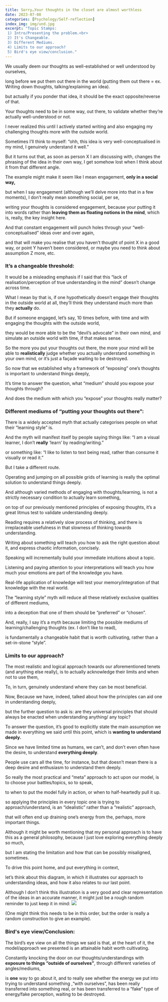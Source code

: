 ```yaml
---
title: Sorry…Your thoughts in the closet are almost worthless
date: 2023-07-08 
categories: [Psychology/Self-reflection]
index_img: img/und.jpg
excerpt: "Topic Stamps:
 1) Intro/Presenting the problem.<br>
 2) It's Changeable.
 3) Different Mediums.
 4) Limits to our approach?
 5) Bird's eye view/conclusion."
---
```


We usually deem our thoughts as well-established or well understood by ourselves, 

long before we put them out there in the world (putting them out there = ex. Writing down thoughts, talking/explaining an idea).

but actually if you ponder that idea, it should be the exact opposite/reverse of that.

Your thoughts need to be in some way, out there, to validate whether they’re actually well-understood or not.

I never realized this until I actively started writing and also engaging my challenging thoughts more with the outside world. 

Sometimes I’ll think to myself: “ohh, this idea is very well-conceptualised in my mind, I genuinely understand it well.”

But it turns out that, as soon as person X I am discussing with, changes the phrasing of the idea in their own way, I get somehow lost when I think about it from that different angle.

The example might make it seem like I mean engagement, <b>only in a social way,</b>

but when I say engagement (although we’ll delve more into that in a few moments), I don’t really mean something social, per se,

writing your thoughts is considered engagement, because your putting it into words rather than <b>leaving them as floating notions in the mind</b>, which is, really, the key insight here.


And that constant engagement will punch holes through your “well-conceptualised” ideas over and over again,

and that will make you realise that you haven’t thought of point X in a good way, or point Y haven’t been considered, or maybe you need to think about assumption Z more, etc.


### It’s a changeable threshold:

It would be a misleading emphasis if I said that this “lack of realisation/perception of true understanding in the mind” doesn’t change across time.

What I mean by that is, if one hypothetically doesn’t engage their thoughts in the outside world at all, they’ll think they understand much more than they <b>actually</b> do.

But if someone engaged, let’s say, 10 times before, with time and with engaging the thoughts with the outside world, 

they would be more able to be the “devil’s advocate” in their own mind, and simulate an outside world with time, if that makes sense.

So the more you put your thoughts out there, the more your mind will be able to <b>realistically</b> judge whether you actually understand something in your own mind, or it’s just a façade waiting to be destroyed.





So now that we established why a framework of “exposing” one’s thoughts is important to understand things deeply, 

It’s time to answer the question, what “medium” should you expose your thoughts through? 

And does the medium with which you “expose” your thoughts really matter?


### Different mediums of “putting your thoughts out there”:

There is a widely accepted myth that actually categorises people on what their “learning style” is.

And the myth will manifest itself by people saying things like: “I am a visual learner, I don’t <b>really</b> ‘learn’ by reading/writing.”

or something like: “I like to listen to text being read, rather than consume it visually or read it.”

But I take a different route.

Operating and jumping on all possible grids of learning is really the optimal solution to understand things deeply.

And although varied methods of engaging with thoughts/learning, is not a strictly necessary condition to actually learn something, 

on top of our previously mentioned principles of exposing thoughts, it’s a great litmus test to validate understanding deeply.

Reading requires a relatively slow process of thinking, and there is irreplaceable usefulness in that slowness of thinking towards understanding.

Writing about something will teach you how to ask the right question about it, and express chaotic information, concisely.

Speaking will incrementally build your immediate intuitions about a topic.

Listening and paying attention to your interpretations will teach you how much your emotions are part of the knowledge you have.

Real-life application of knowledge will test your memory/integration of that knowledge with the real world.

The “learning style” myth will reduce all these relatively exclusive qualities of different mediums, 

into a deception that one of them should be “preferred” or “chosen”.

And, really, I say it’s a myth because limiting the possible mediums of learning/challenging thoughts (ex. I don’t like to read), 

is fundamentally a changeable habit that is worth cultivating, rather than a set-in-stone “style”.


### Limits to our approach?

The most realistic and logical approach towards our aforementioned tenets (and anything else really),
is to actually acknowledge their limits and when not to use them,

To, in turn, genuinely understand where they can be most beneficial.


Now, Because we have, indeed, talked about how the principles can aid one in understanding deeply, 

but the further question to ask is: are they universal principles that should always be enacted when understanding anything/ any topic?

To answer the question, it’s good to explicitly state the main assumption we made in everything we said until this point, 
which is <b>wanting to understand deeply.</b>

Since we have limited time as humans, we can’t, and don’t even often have the desire, to understand <b>everything deeply</b>.

People use cars all the time, for instance, but that doesn’t mean there is a deep desire and enthusiasm to understand them deeply.

So really the most practical and “meta” approach to act upon our model, is to choose your battles/topics, so to speak, 

to when to put the model fully in action, or when to half-heartedly pull it up.


so applying the principles in every topic one is trying to approach/understand, is an “idealistic” rather than a “realistic” approach, 

that will often end up draining one’s energy from the, perhaps, more important things.

Although it might be worth mentioning that my personal approach is to have this as a general philosophy, because I just love exploring everything deeply so much,

but I am stating the limitation and how that can be possibly misaligned, sometimes.

To drive this point home, and put everything in context, 

let’s think about this diagram, in which it illustrates our approach to understanding ideas,
and how it also relates to our last point.

Although I don’t think this illustration is a very good and clear representation of the ideas in an accurate manner, it might just be a rough random reminder to just keep it in mind:
![](img/und.jpg)




(One might think this needs to be in this order, but the order is really a random construction to give an example).




### Bird's eye view/Conclusion:

The bird’s eye view on all the things we said is that, at the heart of it, the model/approach we presented is an attainable habit worth cultivating. 

Constantly knocking the door on our thoughts/understandings with <b>exposure to things “outside of ourselves”</b>, through different varieties of angles/mediums, 

is <b>one</b> way to go about it, and to really see whether the energy we put into trying to understand something ,“with ourselves”, has been really transferred into something real, or has been transferred to a “fake” type of energy/fake perception, waiting to be destroyed.


<style>
  .markdown-body{
  font-size: clamp(16.6px, 2.4vw, 21px);
  line-height: 1.7;
  }
</style>